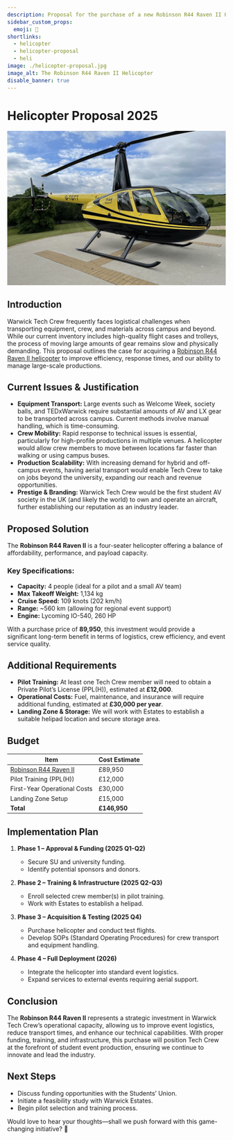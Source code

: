 ```yaml
---
description: Proposal for the purchase of a new Robinson R44 Raven II Helicopter
sidebar_custom_props:
  emoji: 🚁
shortlinks:
  - helicopter
  - helicopter-proposal
  - heli
image: ./helicopter-proposal.jpg
image_alt: The Robinson R44 Raven II Helicopter
disable_banner: true
---
```


# Helicopter Proposal 2025

![The Robinson R44 Raven II Helicopter](./helicopter-proposal.jpg)

## Introduction

Warwick Tech Crew frequently faces logistical challenges when transporting equipment, crew, and materials across campus
and beyond. While our current inventory includes high-quality flight cases and trolleys, the process of moving large
amounts of gear remains slow and physically demanding. This proposal outlines the case for acquiring a
[Robinson R44 Raven II helicopter](https://www.europlanesales.com/aircraft-for-sale/robinson-r44-raven-ii-4/) to improve
efficiency, response times, and our ability to manage large-scale productions.

## Current Issues & Justification

- **Equipment Transport:** Large events such as Welcome Week, society balls, and TEDxWarwick require substantial amounts
  of AV and LX gear to be transported across campus. Current methods involve manual handling, which is time-consuming.
- **Crew Mobility:** Rapid response to technical issues is essential, particularly for high-profile productions in
  multiple venues. A helicopter would allow crew members to move between locations far faster than walking or using
  campus buses.
- **Production Scalability:** With increasing demand for hybrid and off-campus events, having aerial transport would
  enable Tech Crew to take on jobs beyond the university, expanding our reach and revenue opportunities.
- **Prestige & Branding:** Warwick Tech Crew would be the first student AV society in the UK (and likely the world) to
  own and operate an aircraft, further establishing our reputation as an industry leader.

## Proposed Solution

The **Robinson R44 Raven II** is a four-seater helicopter offering a balance of affordability, performance, and payload
capacity.

### Key Specifications:

- **Capacity:** 4 people (ideal for a pilot and a small AV team)
- **Max Takeoff Weight:** 1,134 kg
- **Cruise Speed:** 109 knots (202 km/h)
- **Range:** ~560 km (allowing for regional event support)
- **Engine:** Lycoming IO-540, 260 HP

With a purchase price of **89,950**, this investment would provide a significant long-term benefit in terms of
logistics, crew efficiency, and event service quality.

## Additional Requirements

- **Pilot Training:** At least one Tech Crew member will need to obtain a Private Pilot’s License (PPL(H)), estimated at
  **£12,000**.
- **Operational Costs:** Fuel, maintenance, and insurance will require additional funding, estimated at **£30,000 per
  year**.
- **Landing Zone & Storage:** We will work with Estates to establish a suitable helipad location and secure storage
  area.

## Budget

| Item                                                                                               | Cost Estimate |  
|----------------------------------------------------------------------------------------------------|---------------|  
| [Robinson R44 Raven II](https://www.europlanesales.com/aircraft-for-sale/robinson-r44-raven-ii-4/) | £89,950       |  
| Pilot Training (PPL(H))                                                                            | £12,000       |  
| First-Year Operational Costs                                                                       | £30,000       |  
| Landing Zone Setup                                                                                 | £15,000       |  
| **Total**                                                                                          | **£146,950**  |  

## Implementation Plan

1. **Phase 1 – Approval & Funding (2025 Q1-Q2)**
    - Secure SU and university funding.
    - Identify potential sponsors and donors.

2. **Phase 2 – Training & Infrastructure (2025 Q2-Q3)**
    - Enroll selected crew member(s) in pilot training.
    - Work with Estates to establish a helipad.

3. **Phase 3 – Acquisition & Testing (2025 Q4)**
    - Purchase helicopter and conduct test flights.
    - Develop SOPs (Standard Operating Procedures) for crew transport and equipment handling.

4. **Phase 4 – Full Deployment (2026)**
    - Integrate the helicopter into standard event logistics.
    - Expand services to external events requiring aerial support.

## Conclusion

The **Robinson R44 Raven II** represents a strategic investment in Warwick Tech Crew’s operational capacity, allowing us
to improve event logistics, reduce transport times, and enhance our technical capabilities. With proper funding,
training, and infrastructure, this purchase will position Tech Crew at the forefront of student event production,
ensuring we continue to innovate and lead the industry.

## Next Steps

- Discuss funding opportunities with the Students’ Union.
- Initiate a feasibility study with Warwick Estates.
- Begin pilot selection and training process.

Would love to hear your thoughts—shall we push forward with this game-changing initiative? 🚁
